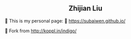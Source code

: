 <p align="center">
    <h2 align="center">Zhijian Liu</h2>
</p>

🍖 This is my personal page: 🔗 https://subaiwen.github.io/

🍜 Fork from http://koppl.in/indigo/
